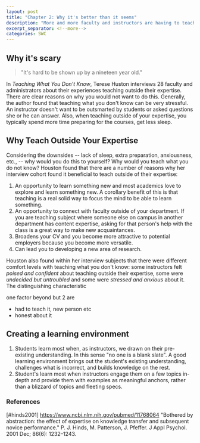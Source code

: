 ```yaml
---
layout: post
title: "Chapter 2: Why it's better than it seems"
description: "More and more faculty and instructors are having to teach outside their expertise."
excerpt_separator: <!--more-->
categories: SWC
---
```


## Why it's scary 

>"It's hard to be shown up by a nineteen year old."

In *Teaching What You Don't Know*, Terese Huston interviews 28 faculty and administrators about their experiences teaching outside their expertise.  There are clear reasons on why you would not want to do this.   Generally, the author found that teaching what you don't know can be very stressful. An instructor doesn't want to be outsmarted by students or asked questions she or he can answer.  Also, when teaching outside of your expertise, you typically spend more time preparing for the courses, get less sleep. 

<!--more--> 

## Why Teach  Outside Your Expertise

Considering the downsides -- lack of sleep, extra preparation, anxiousness, etc., -- why would you do this to yourself?  Why would you teach what you do not know?  Houston found that there are a number of reasons why her interview cohort found it beneficial to teach outside of their expertise:
1. An opportunity to learn something new and most academics love to explore and learn something new.  A corollary benefit of this is that teaching is a real solid way to focus the mind to be able to learn something.  
2. An opportunity to connect with faculty outside of your department. If you are teaching subject where someone else on campus in another department has content expertise, asking for that person's help with the class is a great way to make new acquaintances.  
3. Broadens your CV and you become more attractive to potential employers because you become more versatile. 
4. Can lead you to developing a new area of research.

Houston also found within her  interview subjects that there were different comfort levels with teaching what you don't know:  some instructors felt *poised and confident* about  teaching outside their expertise, some were *undecided but untroubled* and some were *stressed and anxious* about it. The distinguishing characteristic  

one factor beyond but 2 are
* had to teach it, new person etc
*  honest about it 

## Creating a learning environment 

1. Students learn most when, as instructors, we drawn on their pre-existing understanding.  In this sense "no one is a blank slate".  A good learning environment brings out the student's existing understanding, challenges what is incorrect, and builds knowledge on the rest. 
2. Student's learn most when instructors engage them on a few topics in-depth and provide them with examples as meaningful anchors, rather than a blizzard of topics and fleeting specs. 


### References 
[#hinds2001] https://www.ncbi.nlm.nih.gov/pubmed/11768064 "Bothered by abstraction: the effect of expertise on knowledge transfer and subsequent novice performance."  P. J. Hinds, M. Patterson, J. Pfeffer. J Appl Psychol. 2001 Dec; 86(6): 1232–1243.
